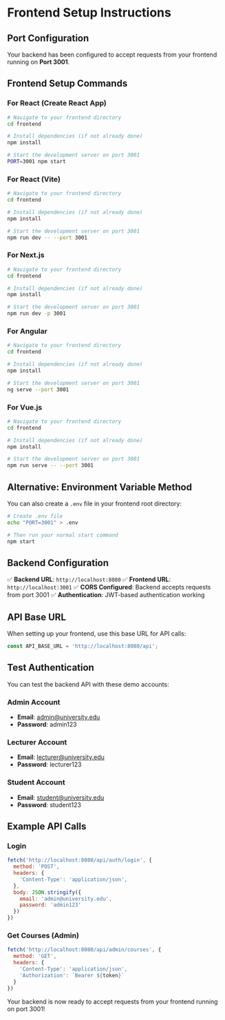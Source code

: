 # Frontend Setup Instructions

## Port Configuration

Your backend has been configured to accept requests from your frontend running on **Port 3001**.

## Frontend Setup Commands

### For React (Create React App)
```bash
# Navigate to your frontend directory
cd frontend

# Install dependencies (if not already done)
npm install

# Start the development server on port 3001
PORT=3001 npm start
```

### For React (Vite)
```bash
# Navigate to your frontend directory
cd frontend

# Install dependencies (if not already done)
npm install

# Start the development server on port 3001
npm run dev -- --port 3001
```

### For Next.js
```bash
# Navigate to your frontend directory
cd frontend

# Install dependencies (if not already done)
npm install

# Start the development server on port 3001
npm run dev -p 3001
```

### For Angular
```bash
# Navigate to your frontend directory
cd frontend

# Install dependencies (if not already done)
npm install

# Start the development server on port 3001
ng serve --port 3001
```

### For Vue.js
```bash
# Navigate to your frontend directory
cd frontend

# Install dependencies (if not already done)
npm install

# Start the development server on port 3001
npm run serve -- --port 3001
```

## Alternative: Environment Variable Method

You can also create a `.env` file in your frontend root directory:

```bash
# Create .env file
echo "PORT=3001" > .env

# Then run your normal start command
npm start
```

## Backend Configuration

✅ **Backend URL**: `http://localhost:8080`
✅ **Frontend URL**: `http://localhost:3001`
✅ **CORS Configured**: Backend accepts requests from port 3001
✅ **Authentication**: JWT-based authentication working

## API Base URL

When setting up your frontend, use this base URL for API calls:
```javascript
const API_BASE_URL = 'http://localhost:8080/api';
```

## Test Authentication

You can test the backend API with these demo accounts:

### Admin Account
- **Email**: admin@university.edu
- **Password**: admin123

### Lecturer Account
- **Email**: lecturer@university.edu
- **Password**: lecturer123

### Student Account
- **Email**: student@university.edu
- **Password**: student123

## Example API Calls

### Login
```javascript
fetch('http://localhost:8080/api/auth/login', {
  method: 'POST',
  headers: {
    'Content-Type': 'application/json',
  },
  body: JSON.stringify({
    email: 'admin@university.edu',
    password: 'admin123'
  })
})
```

### Get Courses (Admin)
```javascript
fetch('http://localhost:8080/api/admin/courses', {
  method: 'GET',
  headers: {
    'Content-Type': 'application/json',
    'Authorization': `Bearer ${token}`
  }
})
```

Your backend is now ready to accept requests from your frontend running on port 3001!
